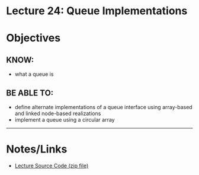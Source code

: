 # Lecture 24: Queue Implementations

# Objectives

## KNOW:
- what a queue is
  
## BE ABLE TO:
- define alternate implementations of a queue interface using array-based and linked node-based realizations
- implement a queue using a circular array
  

---
# Notes/Links

- [Lecture Source Code (zip file)](lec240-queues.zip)

